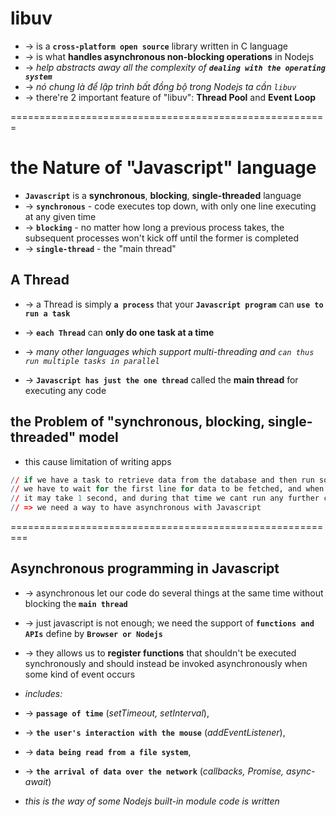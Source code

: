 # libuv
* -> is a **`cross-platform open source`** library written in C language
* -> is what **handles asynchronous non-blocking operations** in Nodejs
* -> _help abstracts away all the complexity of **`dealing with the operating system`**_
* -> _nó chung là để lập trình bất đồng bộ trong Nodejs ta cần `libuv`_
* -> there're 2 important feature of "libuv": **Thread Pool** and **Event Loop**

=======================================================
# the Nature of "Javascript" language
* **`Javascript`** is a **synchronous**, **blocking**, **single-threaded** language
* -> **`synchronous`** - code executes top down, with only one line executing at any given time
* -> **`blocking`** - no matter how long a previous process takes, the subsequent processes won't kick off until the former is completed
* -> **`single-thread`** - the "main thread"

## A Thread
* -> a Thread is simply **`a process`** that your **`Javascript program`** can **`use to run a task`**
* -> **`each Thread`** can **only do one task at a time**

* -> _many other languages which support multi-threading and `can thus run multiple tasks in parallel`_
* -> **`Javascript has just the one thread`** called the **main thread** for executing any code 

## the Problem of "synchronous, blocking, single-threaded" model
* this cause limitation of writing apps

```r
// if we have a task to retrieve data from the database and then run some code on the data that is retrieved
// we have to wait for the first line for data to be fetched, and when the data finally comes back we can resume with our normal execution
// it may take 1 second, and during that time we cant run any further code
// => we need a way to have asynchronous with Javascript
```

=========================================================
## Asynchronous programming in Javascript
* -> asynchronous let our code do several things at the same time without blocking the **`main thread`**
* -> just javascript is not enough; we need the support of **`functions and APIs`** define by **`Browser or Nodejs`**
* -> they allows us to **register functions** that shouldn't be executed synchronously and should instead be invoked asynchronously when some kind of event occurs

* _includes:_
* -> **`passage of time`** (_setTimeout, setInterval_), 
* -> **`the user's interaction with the mouse`** (_addEventListener_), 
* -> **`data being read from a file system`**, 
* -> **`the arrival of data over the network`** (_callbacks, Promise, async-await_)

* _this is the way of some Nodejs built-in module code is written_ 

